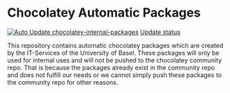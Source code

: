 # Chocolatey Automatic Packages

[![Auto Update chocolatey-internal-packages](https://github.com/ITS-Unibas/chocolatey-internal-packages/actions/workflows/au.yml/badge.svg)](https://github.com/ITS-Unibas/chocolatey-internal-packages/actions/workflows/au.yml)
[Update status](https://gist.github.com/96b4efbc9647eab3f4ae8eee2e90207e)


This repository contains automatic chocolatey packages which are created by the IT-Services of the University of Basel.
These packages will only be used for internal uses and will not be pushed to the chocolatey community repo. That is because the packages already exist in the community repo and does not fulfill our needs or we cannot simply push these packages to the community repo for other reasons.
